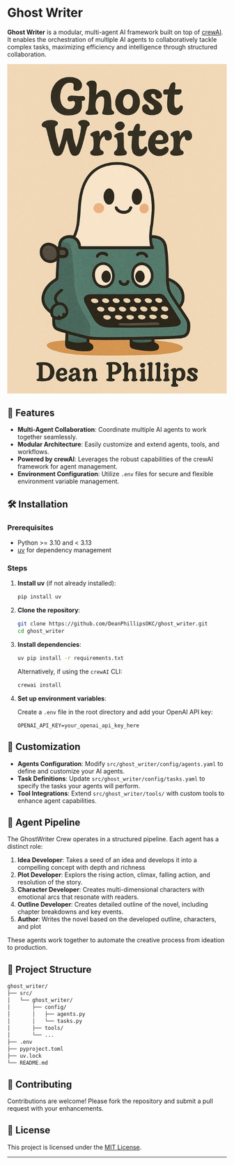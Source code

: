 # Ghost Writer

**Ghost Writer** is a modular, multi-agent AI framework built on top of [crewAI](https://crewai.com). It enables the orchestration of multiple AI agents to collaboratively tackle complex tasks, maximizing efficiency and intelligence through structured collaboration.

![Ghost Writer](./assets/ghost_writer.png)

## 🚀 Features

- **Multi-Agent Collaboration**: Coordinate multiple AI agents to work together seamlessly.
- **Modular Architecture**: Easily customize and extend agents, tools, and workflows.
- **Powered by crewAI**: Leverages the robust capabilities of the crewAI framework for agent management.
- **Environment Configuration**: Utilize `.env` files for secure and flexible environment variable management.

## 🛠️ Installation

### Prerequisites

- Python >= 3.10 and < 3.13
- [uv](https://docs.astral.sh/uv/) for dependency management

### Steps

1. **Install uv** (if not already installed):

   ```bash
   pip install uv
   ```

2. **Clone the repository**:

   ```bash
   git clone https://github.com/DeanPhillipsOKC/ghost_writer.git
   cd ghost_writer
   ```

3. **Install dependencies**:

   ```bash
   uv pip install -r requirements.txt
   ```

   Alternatively, if using the `crewAI` CLI:

   ```bash
   crewai install
   ```

4. **Set up environment variables**:

   Create a `.env` file in the root directory and add your OpenAI API key:

   ```env
   OPENAI_API_KEY=your_openai_api_key_here
   ```

## 🧩 Customization

- **Agents Configuration**: Modify `src/ghost_writer/config/agents.yaml` to define and customize your AI agents.
- **Task Definitions**: Update `src/ghost_writer/config/tasks.yaml` to specify the tasks your agents will perform.
- **Tool Integrations**: Extend `src/ghost_writer/tools/` with custom tools to enhance agent capabilities.

## 🤖 Agent Pipeline

The GhostWriter Crew operates in a structured pipeline. Each agent has a distinct role:

1. **Idea Developer**: Takes a seed of an idea and develops it into a compelling concept with depth and richness
2. **Plot Developer**: Explors the rising action, climax, falling action, and resolution of the story.
3. **Character Developer**: Creates multi-dimensional characters with emotional arcs that resonate with readers.
4. **Outline Developer**: Creates detailed outline of the novel, including chapter breakdowns and key events.
5. **Author**: Writes the novel based on the developed outline, characters, and plot

These agents work together to automate the creative process from ideation to production.

## 📁 Project Structure

```
ghost_writer/
├── src/
│   └── ghost_writer/
│       ├── config/
│       │   ├── agents.py
│       │   └── tasks.py
│       ├── tools/
│       └── ...
├── .env
├── pyproject.toml
├── uv.lock
└── README.md
```

## 🤝 Contributing

Contributions are welcome! Please fork the repository and submit a pull request with your enhancements.

## 📄 License

This project is licensed under the [MIT License](LICENSE).

---
